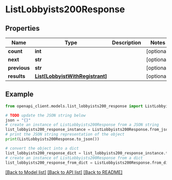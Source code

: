 # ListLobbyists200Response


## Properties

Name | Type | Description | Notes
------------ | ------------- | ------------- | -------------
**count** | **int** |  | [optional] 
**next** | **str** |  | [optional] 
**previous** | **str** |  | [optional] 
**results** | [**List[LobbyistWithRegistrant]**](LobbyistWithRegistrant.md) |  | [optional] 

## Example

```python
from openapi_client.models.list_lobbyists200_response import ListLobbyists200Response

# TODO update the JSON string below
json = "{}"
# create an instance of ListLobbyists200Response from a JSON string
list_lobbyists200_response_instance = ListLobbyists200Response.from_json(json)
# print the JSON string representation of the object
print(ListLobbyists200Response.to_json())

# convert the object into a dict
list_lobbyists200_response_dict = list_lobbyists200_response_instance.to_dict()
# create an instance of ListLobbyists200Response from a dict
list_lobbyists200_response_from_dict = ListLobbyists200Response.from_dict(list_lobbyists200_response_dict)
```
[[Back to Model list]](../README.md#documentation-for-models) [[Back to API list]](../README.md#documentation-for-api-endpoints) [[Back to README]](../README.md)


